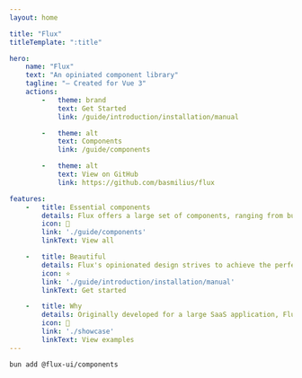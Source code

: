 ```yaml
---
layout: home

title: "Flux"
titleTemplate: ":title"

hero:
    name: "Flux"
    text: "An opiniated component library"
    tagline: "— Created for Vue 3"
    actions:
        -   theme: brand
            text: Get Started
            link: /guide/introduction/installation/manual

        -   theme: alt
            text: Components
            link: /guide/components

        -   theme: alt
            text: View on GitHub
            link: https://github.com/basmilius/flux

features:
    -   title: Essential components
        details: Flux offers a large set of components, ranging from buttons to data tables, making it a complete solution for most applications.
        icon: 🚀
        link: './guide/components'
        linkText: View all

    -   title: Beautiful
        details: Flux's opinionated design strives to achieve the perfect balance between beauty and functionality.
        icon: ⭐️
        link: './guide/introduction/installation/manual'
        linkText: Get started

    -   title: Why
        details: Originally developed for a large SaaS application, Flux eventually evolved into its own standalone ui library.
        icon: 🤔
        link: './showcase'
        linkText: View examples
---
```


```shell
bun add @flux-ui/components
```

